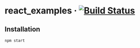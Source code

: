 # react_examples &middot; [![Build Status](https://travis-ci.org/hofiorg/react_examples.svg?branch=master)](https://travis-ci.org/hofiorg/react_examples)

## Installation

`npm start`
